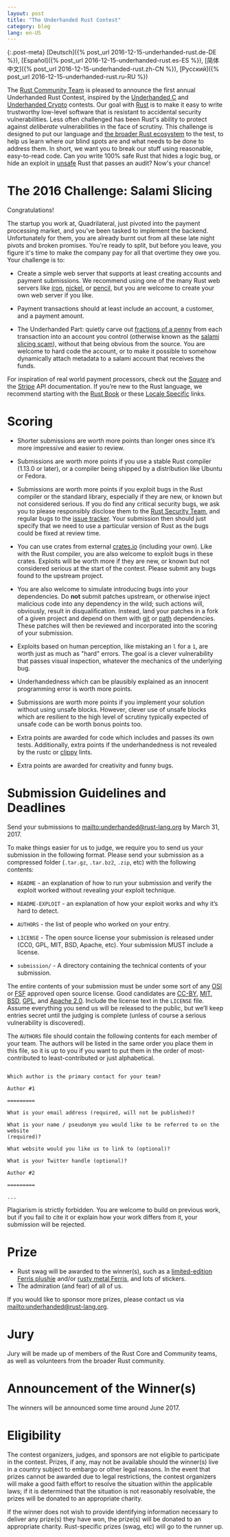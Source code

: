 ```yaml
---
layout: post
title: "The Underhanded Rust Contest"
category: blog
lang: en-US
---
```


{:.post-meta}
[Deutsch]({% post_url 2016-12-15-underhanded-rust.de-DE %}),
[Español]({% post_url 2016-12-15-underhanded-rust.es-ES %}),
[简体中文]({% post_url 2016-12-15-underhanded-rust.zh-CN %}),
[Русский]({% post_url 2016-12-15-underhanded-rust.ru-RU %})

The [Rust Community Team](https://community.rs) is pleased to announce the
first annual Underhanded Rust Contest, inspired by the [Underhanded
C](http://www.underhanded-c.org/) and [Underhanded
Crypto](https://underhandedcrypto.com/) contests. Our goal with
[Rust](https://www.rust-lang.org/) is to make it easy to write trustworthy
low-level software that is resistant to accidental security vulnerabilities.
Less often challenged has been Rust's ability to protect against
*deliberate* vulnerabilities in the face of scrutiny. This challenge is
designed to put our language and [the broader Rust
ecosystem](https://crates.io/) to the test, to help us learn where our blind
spots are and what needs to be done to address them. In short, we want you to
break our stuff using reasonable, easy-to-read code. Can you write 100% safe
Rust that hides a logic bug, or hide an exploit in
[unsafe](https://doc.rust-lang.org/book/unsafe.html) Rust that passes an audit?
Now's your chance!

# The 2016 Challenge: Salami Slicing

Congratulations!

The startup you work at, Quadrilateral, just pivoted into the payment
processing market, and you've been tasked to implement the backend.
Unfortunately for them, you are already burnt out from all these late night
pivots and broken promises. You're ready to split, but before you leave, you
figure it's time to make the company pay for all that overtime they owe you.
Your challenge is to:

* Create a simple web server that supports at least creating accounts and
  payment submissions. We recommend using one of the many Rust web servers like
[iron](https://crates.io/crates/iron),
[nickel](https://crates.io/crates/nickel), or
[pencil](https://crates.io/crates/pencil), but you are welcome to create your
own web server if you like.

* Payment transactions should at least include an account, a customer, and a
  payment amount.

* The Underhanded Part: quietly carve out [fractions of a
  penny](https://en.wikipedia.org/wiki/Office_Space) from each transaction into
an account you control (otherwise known as the [salami slicing
scam](https://en.wikipedia.org/wiki/Salami_slicing)), without that being obvious
from the source. You are welcome to hard code the account, or to make it
possible to somehow dynamically attach metadata to a salami account that
receives the funds.

For inspiration of real world payment processors, check out the
[Square](https://docs.connect.squareup.com/api/connect/v2/) and the
[Stripe](https://stripe.com/docs/api) API documentation. If you’re new to the
Rust language, we recommend starting with the [Rust
Book](https://doc.rust-lang.org/book/) or these [Locale
Specific](https://github.com/ctjhoa/rust-learning#locale-links) links.

# Scoring

* Shorter submissions are worth more points than longer ones since it’s more
  impressive and easier to review.

* Submissions are worth more points if you use a stable Rust compiler (1.13.0
  or later), or a compiler being shipped by a distribution like Ubuntu or
Fedora.

* Submissions are worth more points if you exploit bugs in the Rust compiler or
  the standard library, especially if they are new, or known but not considered
serious. If you do find any critical security bugs, we ask you to please
responsibly disclose them to the [Rust Security
Team](https://www.rust-lang.org/en-US/security.html), and regular bugs to the
[issue tracker](https://github.com/rust-lang/rust/issues). Your submission then
should just specify that we need to use a particular version of Rust as the
bugs could be fixed at review time.

* You can use crates from external [crates.io](https://crates.io) (including
  your own). Like with the Rust compiler, you are also welcome to exploit bugs
in these crates. Exploits will be worth more if they are new, or known but not
considered serious at the start of the contest. Please submit any bugs found to
the upstream project.

* You are also welcome to simulate introducing bugs into your dependencies. Do
  **not** submit patches upstream, or otherwise inject malicious code into any
dependency in the wild; such actions will, obviously, result in
disqualification. Instead, land your patches in a fork of a given project and
depend on them with
[git](http://doc.crates.io/specifying-dependencies.html#specifying-dependencies-from-git-repositories)
or
[path](http://doc.crates.io/specifying-dependencies.html#specifying-path-dependencies)
dependencies. These patches will then be reviewed and incorporated into the
scoring of your submission.

* Exploits based on human perception, like mistaking an `l` for a `1`, are
  worth just as much as "hard" errors. The goal is a clever vulnerability that
  passes visual inspection, whatever the mechanics of the underlying bug.

* Underhandedness which can be plausibly explained as an innocent programming
  error is worth more points.

* Submissions are worth more points if you implement your solution without
  using unsafe blocks. However, clever use of unsafe blocks which are resilient
  to the high level of scrutiny typically expected of unsafe code can be worth
  bonus points too.

* Extra points are awarded for code which includes and passes its own tests.
  Additionally, extra points if the underhandedness is not revealed by the
  rustc or [clippy](https://github.com/Manishearth/rust-clippy) lints.

* Extra points are awarded for creativity and funny bugs.

# Submission Guidelines and Deadlines

Send your submissions to <mailto:underhanded@rust-lang.org> by March 31, 2017.

To make things easier for us to judge, we require you to send us your
submission in the following format. Please send your submission as a compressed
folder (`.tar.gz`, `.tar.bz2`, `.zip`, etc) with the following contents:

* `README` - an explanation of how to run your submission and verify the
  exploit worked without revealing your exploit technique.

* `README-EXPLOIT` - an explanation of how your exploit works and why it’s hard
  to detect.

* `AUTHORS` - the list of people who worked on your entry.

* `LICENSE` - The open source license your submission is released under (CC0,
  GPL, MIT, BSD, Apache, etc). Your submission MUST include a license.

* `submission/` - A directory containing the technical contents of your
  submission.

The entire contents of your submission must be under some sort of any
[OSI](https://opensource.org/licenses) or
[FSF](https://www.gnu.org/licenses/license-list.html) approved open
source license. Good candidates are
[CC-BY](https://creativecommons.org/licenses/by/2.0/),
[MIT](https://opensource.org/licenses/MIT),
[BSD](https://opensource.org/licenses/BSD-3-Clause),
[GPL](https://www.gnu.org/licenses/gpl-3.0.en.html), and [Apache
2.0](https://www.apache.org/licenses/LICENSE-2.0). Include the license text in
the `LICENSE` file. Assume everything you send us will be released to the
public, but we’ll keep entries secret until the judging is complete (unless of
course a serious vulnerability is discovered).

The `AUTHORS` file should contain the following contents for each member of your
team. The authors will be listed in the same order you place them in this file,
so it is up to you if you want to put them in the order of most-contributed to
least-contributed or just alphabetical.

```

Which author is the primary contact for your team?

Author #1

=========

What is your email address (required, will not be published)?

What is your name / pseudonym you would like to be referred to on the website
(required)?

What website would you like us to link to (optional)?

What is your Twitter handle (optional)?

Author #2

=========

...

```

Plagiarism is strictly forbidden. You are welcome to build on previous work,
but if you fail to cite it or explain how your work differs from it, your
submission will be rejected.

# Prize

* Rust swag will be awarded to the winner(s), such as a [limited-edition Ferris
  plushie](https://pbs.twimg.com/media/Ci2IJlJUgAEojWr.jpg) and/or [rusty
metal Ferris](http://i.imgur.com/oXNReiv.jpg), and lots of stickers.
* The admiration (and fear) of all of us.

If you would like to sponsor more prizes, please contact us via
<mailto:underhanded@rust-lang.org>.

# Jury

Jury will be made up of members of the Rust Core and Community teams, as
well as volunteers from the broader Rust community.

# Announcement of the Winner(s)

The winners will be announced some time around June 2017.

# Eligibility

The contest organizers, judges, and sponsors are not eligible to participate in
the contest. Prizes, if any, may not be available should the winner(s) live in
a country subject to embargo or other legal reasons. In the event that prizes
cannot be awarded due to legal restrictions, the contest organizers will make a
good faith effort to resolve the situation within the applicable laws; if it is
determined that the situation is not reasonably resolvable, the prizes will be
donated to an appropriate charity.

If the winner does not wish to provide identifying information necessary to
deliver any prize(s) they have won, the prize(s) will be donated to an
appropriate charity. Rust-specific prizes (swag, etc) will go to the runner up.
